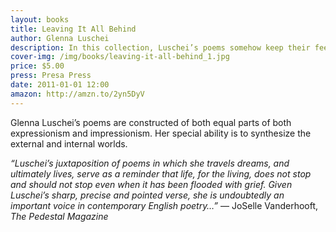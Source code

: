 ```yaml
---
layout: books
title: Leaving It All Behind
author: Glenna Luschei
description: In this collection, Luschei’s poems somehow keep their feet in two worlds at once.  
cover-img: /img/books/leaving-it-all-behind_1.jpg
price: $5.00
press: Presa Press
date: 2011-01-01 12:00
amazon: http://amzn.to/2yn5DyV
---
```


Glenna Luschei’s poems are constructed of both equal parts of both expressionism and impressionism.  Her special ability is to synthesize the external and internal worlds.

*“Luschei’s juxtaposition of poems in which she travels dreams, and ultimately lives, serve as a reminder that life, for the living, does not stop and should not stop even when it has been flooded with grief.  Given Luschei’s sharp, precise and pointed verse, she is undoubtedly an important voice in contemporary English poetry…”*  — JoSelle Vanderhooft, *The Pedestal Magazine*

<img src="{{ site.baseurl }}/img/books/leaving-it-all-behind_1.jpg" alt="" />

